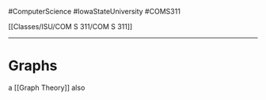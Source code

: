 #ComputerScience  #IowaStateUniversity  #COMS311 


[[Classes/ISU/COM S 311/COM S 311]] 

---

# Graphs


a [[Graph Theory]] also 